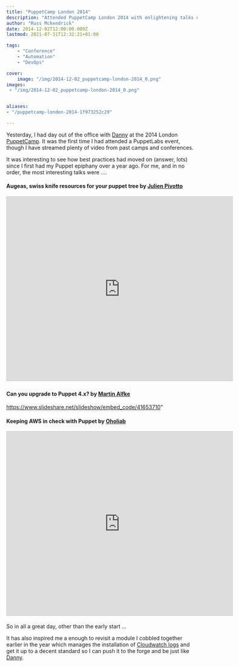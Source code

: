 ```yaml
---
title: "PuppetCamp London 2014"
description: "Attended PuppetCamp London 2014 with enlightening talks on Augeas, Puppet 4.x upgrades, and AWS management, sparking new project inspirations."
author: "Russ Mckendrick"
date: 2014-12-02T12:00:00.000Z
lastmod: 2021-07-31T12:32:21+01:00

tags:
    - "Conference"
    - "Automation"
    - "DevOps"

cover:
    image: "/img/2014-12-02_puppetcamp-london-2014_0.png" 
images:
 - "/img/2014-12-02_puppetcamp-london-2014_0.png"


aliases:
- "/puppetcamp-london-2014-1f973252c29"

---
```


Yesterday, I had day out of the office with [Danny](https://www.linkedin.com/pub/danny-roberts/14/333/636) at the 2014 London [PuppetCamp](https://twitter.com/hashtag/puppetcamp). It was the first time I had attended a PuppetLabs event, though I have streamed plenty of video from past camps and conferences.

It was interesting to see how best practices had moved on (answer, lots) since I first had my Puppet epiphany over a year ago. For me, and in no order, the most interesting talks were ….

#### Augeas, swiss knife resources for your puppet tree by [Julien Pivotto](https://www.slideshare.net/roidelapluie/)

<iframe src="https://www.slideshare.net/slideshow/embed_code/key/qJXBEMIHNbis0v" width="595" height="485" frameborder="0" marginwidth="0" marginheight="0" scrolling="no" style="border:1px solid #CCC; border-width:1px; margin-bottom:5px; " allowfullscreen> </iframe>

#### Can you upgrade to Puppet 4.x? by [Martin Alfke](https://www.slideshare.net/tuxmea)

https://www.slideshare.net/slideshow/embed_code/41653710"

#### Keeping AWS in check with Puppet by [Oholiab](https://www.slideshare.net/oholiab/)

<iframe src="https://www.slideshare.net/slideshow/embed_code/key/4LExPLT9oB8kc8" width="595" height="485" frameborder="0" marginwidth="0" marginheight="0" scrolling="no" style="border:1px solid #CCC; border-width:1px; margin-bottom:5px; " allowfullscreen> </iframe>

So in all a great day, other than the early start …

It has also inspired me a enough to revisit a module I cobbled together earlier in the year which manages the installation of [Cloudwatch logs](/2014/07/22/ha-central-logging-in-aws/) and get it up to a decent standard so I can push it to the forge and be just like [Danny](https://forge.puppetlabs.com/kemra102).

